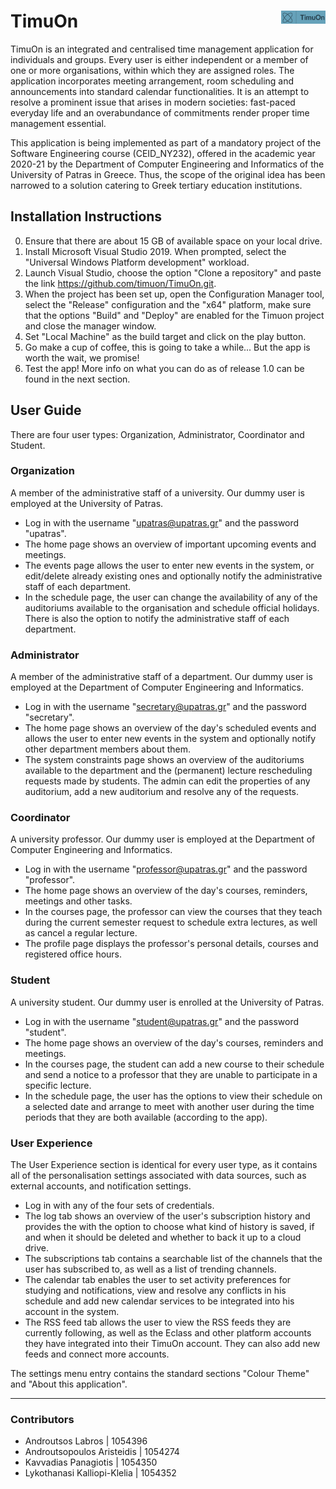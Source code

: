 <div>
  <h1 align="left">TimuOn</hi>
  <img src="logo.jpeg" align="right" width=14%>
</div>

TimuOn is an integrated and centralised time management application for individuals and groups. Every user is either independent or a member of one or more organisations, within which they are assigned roles. The application incorporates meeting arrangement, room scheduling and announcements into standard calendar functionalities. It is an attempt to resolve a prominent issue that arises in modern societies: fast-paced everyday life and an overabundance of commitments render proper time management essential.

This application is being implemented as part of a mandatory project of the Software Engineering course (CEID_NΥ232), offered in the academic year 2020-21 by the Department of Computer Engineering and Informatics of the University of Patras in Greece. Thus, the scope of the original idea has been narrowed to a solution catering to Greek tertiary education institutions.

## Installation Instructions

0. Ensure that there are about 15 GB of available space on your local drive.
1. Install Microsoft Visual Studio 2019. When prompted, select the "Universal Windows Platform development" workload.
2. Launch Visual Studio, choose the option "Clone a repository" and paste the link <https://github.com/timuon/TimuOn.git>.
3. When the project has been set up, open the Configuration Manager tool, select the "Release" configuration and the "x64" platform, make sure that the options "Build" and "Deploy" are enabled for the Timuon project and close the manager window.
4. Set "Local Machine" as the build target and click on the play button.
5. Go make a cup of coffee, this is going to take a while... But the app is worth the wait, we promise!
6. Test the app! More info on what you can do as of release 1.0 can be found in the next section.


## User Guide

There are four user types: Organization, Administrator, Coordinator and Student.

### Organization

A member of the administrative staff of a university. Our dummy user is employed at the University of Patras.

- Log in with the username "<span>upatras@upatras.gr</span>" and the password "upatras".
- The home page shows an overview of important upcoming events and meetings.
- The events page allows the user to enter new events in the system, or edit/delete already existing ones and optionally notify the administrative staff of each department.
- In the schedule page, the user can change the availability of any of the auditoriums available to the organisation and schedule official holidays. There is also the option to notify the administrative staff of each department.

### Administrator

A member of the administrative staff of a department. Our dummy user is employed at the Department of Computer Engineering and Informatics.

- Log in with the username "<span>secretary@upatras.gr</span>" and the password "secretary".
- The home page shows an overview of the day's scheduled events and allows the user to enter new events in the system and optionally notify other department members about them.
- The system constraints page shows an overview of the auditoriums available to the department and the (permanent) lecture rescheduling requests made by students. The admin can edit the properties of any auditorium, add a new auditorium and resolve any of the requests.

### Coordinator

A university professor. Our dummy user is employed at the Department of Computer Engineering and Informatics.

- Log in with the username "<span>professor@upatras.gr</span>" and the password "professor".
- The home page shows an overview of the day's courses, reminders, meetings and other tasks.
- In the courses page, the professor can view the courses that they teach during the current semester request to schedule extra lectures, as well as cancel a regular lecture.
- The profile page displays the professor's personal details, courses and registered office hours. 

### Student

A university student. Our dummy user is enrolled at the University of Patras.

- Log in with the username "<span>student@upatras.gr</span>" and the password "student".
- The home page shows an overview of the day's courses, reminders and meetings.
- In the courses page, the student can add a new course to their schedule and send a notice to a professor that they are unable to participate in a specific lecture.
- In the schedule page, the user has the options to view their schedule on a selected date and arrange to meet with another user during the time periods that they are both available (according to the app).

### User Experience

The User Experience section is identical for every user type, as it contains all of the personalisation settings associated with data sources, such as external accounts, and notification settings.

- Log in with any of the four sets of credentials.
- The log tab shows an overview of the user's subscription history and provides the with the option to choose what kind of history is saved, if and when it should be deleted and whether to back it up to a cloud drive.
- The subscriptions tab contains a searchable list of the channels that the user has subscribed to, as well as a list of trending channels.
- The calendar tab enables the user to set activity preferences for studying and notifications, view and resolve any conflicts in his schedule and add new calendar services to be integrated into his account in the system.
- The RSS feed tab allows the user to view the RSS feeds they are currently following, as well as the Eclass and other platform accounts they have integrated into their TimuOn account. They can also add new feeds and connect more accounts.

The settings menu entry contains the standard sections "Colour Theme" and "About this application".

---

### Contributors

* Androutsos Labros | 1054396
* Androutsopoulos Aristeidis | 1054274
* Kavvadias Panagiotis | 1054350
* Lykothanasi Kalliopi-Klelia | 1054352
